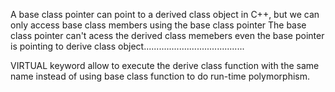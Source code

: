A base class pointer can point to a derived class object in C++, but we can only access base class members using the base class pointer
The base class pointer can't acess the derived class memebers even the base pointer is pointing to derive class object........................................

VIRTUAL keyword allow to execute the derive class function with the same name instead of using base class function to do run-time polymorphism.
